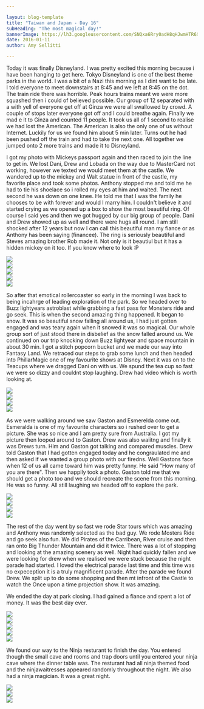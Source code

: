 ```yaml
---

layout: blog-template
title: "Taiwan and Japan - Day 16"
subHeading: "The most magical day!"
bannerImage: https://lh3.googleusercontent.com/SNQxa6Rry0adH8qHJwmHTR6XarKsYAtySylIWh9y2wqVrehIFyFA4yQzRIbJMQnxeiZHpw8J_0eg0zdSB8hdHU9miF7-zY2jWQfP4-aTi900zp0pLO9G5uWo3mucDZfGbqJP0889qA=w2400
date: 2016-01-11
author: Amy Sellitti

---
```


Today it was finally Disneyland. I was pretty excited this morning because i have been hanging to get here. Tokyo Disneyland is one of the best theme parks in the world. I was a bit of a Nazi this morning as I dint want to be late. I told everyone to meet downstairs at 8:45 and we left at 8:45 on the dot. The train ride there was horrible. Peak hours trains meant we were more squashed then i could of believed possible. Our group of 12 separated with a with yell of everyone get off at Ginza we were all swallowed by crowd. A couple of stops later everyone got off and I could breathe again. Finally we mad e it to Ginza and counted 11 people. It took us all of 1 second to realise we had lost the American. The American is also the only one of us without Internet. Luckily for us we found him about 5 min later. Turns out he had been pushed off the train and had to take the next one. All together we jumped onto 2 more trains and made it to Disneyland. 

I got my photo with Mickeys passport again and then raced to join the line to get in. We lost Dani, Drew and Lobada on the way due to MasterCard not working, however we texted we would meet them at the castle. We wandered up to the mickey and Walt statue in front of the castle, my favorite place and took some photos. Anthony stopped me and told me he had to tie his shoelace so i rolled my eyes at him and waited. The next second he was down on one knee. He told me that I was the family he chooses to be with forever and would I marry him. I couldn't believe it and started crying as we opened up a box to show the most beautiful ring. Of course I said yes and then we got hugged by our big group of people. Dani and Drew showed up as well and there were hugs all round. I am still shocked after 12 years but now I can call this beautiful man my fiance or as Anthony has been saying (financee). The ring is seriously beautiful and Steves amazing brother Rob made it. Not only is it beautiul but it has a hidden mickey on it too. If you know where to look :P

<div class="center-image"><img src="https://lh3.googleusercontent.com/SNQxa6Rry0adH8qHJwmHTR6XarKsYAtySylIWh9y2wqVrehIFyFA4yQzRIbJMQnxeiZHpw8J_0eg0zdSB8hdHU9miF7-zY2jWQfP4-aTi900zp0pLO9G5uWo3mucDZfGbqJP0889qA=w2400" /></div>
<div class="center-image"><img src="https://lh3.googleusercontent.com/IgM7T7WQ7GUFQIDhqXrJGgjONRSaFPU-NsPpj6RcMKDuOzTYFaUFzWOlbbQPdY0TaC8UM0e5iRngWZ6dHr3IREEAcx1adOGniL0TNosLYkvZpo6dYBm-d0EXj9Hkbw8lNAV6uAfExA=w2400" /></div>
<div class="center-image"><img src="https://lh3.googleusercontent.com/X9NKmyUdTvoOBGtNqqYrxOBvBdY5jLZwU97yA28QyVE7_5wk1UQ8zw1unv8E1Hg0GNvd__vTM7CXdxKmcOAvJLHMahRQx4-yZ2DLGJzeuBgAtYw50sHmnhUwBDfA5Cq4Gz6r6hC9pQ=w2400" /></div>
<div class="center-image"><img src="https://lh3.googleusercontent.com/jdrVrK-JzMmFeXVWlQYd7nxXAKYzAwVOO3i25edOZBdf-sX2nTkBM8YgUhMM8bk9D5Rv_C7rm43Edfq6zb39f8NcjDfIbvecNCxd-K7a8eCjoIVnvvOTgnpz4GN-3xZy_FTAvpSqEg=w2400" /></div>
<div class="center-image"><img src="https://lh3.googleusercontent.com/USd7Raph4MtzGsL1JiLf9EnCncavKbuSA9OYZ87yxWhryuTkrp-Ni3uar3S6DrD9Gd9hpumpsaDSO_8Ya-ME6sXn8WahSp5Lr3xWGl3KXM3yB-uUQpKEDeQFjwLJwvW5JSHO-z8dMQ=w2400" /></div>

So after that emotical rollercoaster so early in the morning I was back to being incahrge of leading exploration of the park. So we headed over to Buzz lightyears astroblast while grabbing a fast pass for Monsters ride and go seek. This is when the second amazing thing happened. It began to snow. It was so beautiful snow falling all around us, I had just gotten engaged and was teary again when it snowed it was so magical. Our whole group sort of just stood there in disbelief as the snow falled around us. We continued on our trip knocking down Buzz lightyear and space mountain in about 30 min. I got a stitch popcorn bucket and we made our way into Fantasy Land. We retraced our steps to grab some lunch and then headed into PhillarMagic one of my favourite shows at Disney. Next it was on to the Teacups where we dragged Dani on with us. We spund the tea cup so fast we were so dizzy and couldnt stop laughing. Drew had video which is worth looking at.


<div class="center-image"><img src="https://lh3.googleusercontent.com/Tbsn3BKPoUvTpgyUTZBEauR2hu0GPpKbIUmHNlTBi3bH50Svj8RxgmpUKtnmL8UCuwz2BG-S8VACaYsBsMNkFpRenQ3OY7QG5nn72qj24zhv8vWQd_IZ5CrbEOMoLTmAXVjfLnjvLg=w2400" /></div>
<div class="center-image"><img src="https://lh3.googleusercontent.com/0ByEUpyhp0WBzXbUXtgzkwZR-HLCRroj18DbUVPCPOp-opSOFdZWuSTIDkKzOPG-nSlvzXp_gMh2YpEf_raeb098nOEgHRttcSH0aaEhHVJ8O_8YAVoWE4yl-owJ3HZZdhgQ0tToUw=w2400" /></div>
<div class="center-image"><img src="https://lh3.googleusercontent.com/g-w9UoYEmYIzoYurqddfnegpAz-hw0jejZvwMNgN__14lJxbtrX6NeOZxKuYCKxuumrRHiN_ArlXDsLheO1wNKadzoTUSkPJNlP9JeTu_E7eA3Ssw2SctDS43QFgKELCZbYA1dNHKQ=w2400" /></div>
<div class="center-image"><img src="https://lh3.googleusercontent.com/zzDToUuzeikv3CawsZPCRuu_i1Egq-YPJ8lbA6WWEhKeZBcTHAviarLic1stk-rJ9MhOqI3YtajF_RsocxmAncvdGES4IdJWN72Fjk9weDVTjNH_3ekTltKR_8-bntRAm-RpKWjtYQ=w2400" /></div>

As we were walking around we saw Gaston and Esmerelda come out. Esmeralda is one of my favourite characters so i rushed over to get a picture. She was so nice and I am pretty sure from Australia. I got my picture then looped around to Gaston. Drew was also waiitng and finally it was Drews turn. Him and Gaston got talking and compared muscles. Drew told Gaston that I had gotten engaged today and he congraulated me and then asked if we wanted a group photo with our firedns. Well Gastons face when 12 of us all came toward him was pretty funny. He said "How many of you are there". Then we happily took a photo. Gaston told me that we should get a photo too and we should recreate the scene from this morning. He was so funny. All still laughing we headed off to explore the park.

<div class="center-image"><img src="https://lh3.googleusercontent.com/k01YPY5pxI8ssUUZyb6TntLhRshcPUvmDkWnUjPDaEHJ92w60mIvYzC5qeCn_P4wtxVEJK8KgXtIRwcw0BBzPu3vNUV4Tt0PYdeKrK7zbXatC4q9asme_wjy4PhxovweyCOIo9xEUA=w2400" /></div>
<div class="center-image"><img src="https://lh3.googleusercontent.com/DGIjv0opZnrj2F-YpzL5aiJ5GSWn9rpcXZVRd0FZTrbdElDRJ80Q6FblRu-W-QJlH7rCjrWiNXqPE6V_wZZTEjAdq__ewZUeC1E_9S8LV6rL8LImoB67kbKr-6_ZNa4XY7ywjUm99Q=w2400" /></div>
<div class="center-image"><img src="https://lh3.googleusercontent.com/vq-mXQ3LJxCLuhZ_RNZzmwp9jksjXERfKNSqxR49KO-JMuyt1ZVhfolghN9OJ-0Q9Xkm1orUOTBfyM10QHoV3SZQMvPYqL1V15KC8xaPP86jYDAxkesjkPP2L2aXsb1-QJ-PboOt7g=w2400" /></div>
<div class="center-image"><img src="https://lh3.googleusercontent.com/KYxHcrX5ICki1xXhXAiSB3_yeh1GKcaezqBRr1qh0woLJ4NC21gvPlAl9Uv8ZMDaFzPdO1Bokn3-_LiJxenQizl3laWqJJiL04HXJVJDrUAGudSDWGiLi2So9zEq-M9NqAnwhMUQMA=w2400" /></div>
<div class="center-image"><img src="" /></div>

The rest of the day went by so fast we rode Star tours which was amazing and Anthony was randomly selected as the bad guy. We rode Mosters Ride and go seek also fun. We did Pirates of the Carribean, River cruise and then ran onto Big Thunder Mountain and did it twice. There was a lot of stopping and looking at the amazing scenery as well. Night had quickly fallen and we were looking for drew when we realised we were stuck because the night parade had started. I loved the electrical parade last time and this time was no expeception it is a truly magnificent parade. After the parade we found Drew. We split up to do some shopping and then mt infront of the Castle to watch the Once upon a time projection show. It was amazing. 

We ended the day at park closing. I had gained a fiance and spent a lot of money. It was the best day ever. 

<div class="center-image"><img src="https://lh3.googleusercontent.com/YG1diiMgf7sg_wMAao1XjgMwbcjk7ojjQCkH5LaUUBUyVQQKC9c__LO6l2iYN-ZFUa2vvS0dK1Husn0ySt4msnFOYVqoC-HcVz6t46XuB_w0IWpMaf8jX8mJvf86OrYXM3TSTKHzOA=w2400" /></div>
<div class="center-image"><img src="https://lh3.googleusercontent.com/Z78AcmaPSKPI3KGHcXLZVcQnJgf4a0eoiqj6R_bNU9v_yKOUKJp1bP_LciSTxZM3VdBrWTLhDHiZHdclY2mxxfsCyDm2hk9rIoL8FxsbqpyeeD1z-9em3KnXcSVoxOwiWeobUw4jpQ=w2400" /></div>
<div class="center-image"><img src="https://lh3.googleusercontent.com/wAdE5ijhyjjusOD-ZApt-UdvSBScbQZG2vEJytR6yt4fDrPf0_v0RJMEovjZeyDariJ_LeN6WQxGKf_Cv9oBZtG4RDpz_n8hktja7T7FlBUqodDkk-dtflQifsUbwV0esTDMdTS4zQ=w2400" /></div>
<div class="center-image"><img src="https://lh3.googleusercontent.com/5ypq918ugusXB0Lmlla_O8JFmWINiUCHcVrWgiDaGvh0ewn7EcgCVE_cOLLfBGgRB-YUuCm87AfnRy4ycpx9w1rnyQqPe5dsCzM0EPVEOb9CN-N8HNvu3DT66W_wudlKynd8M_2OZw=w2400" /></div>
<div class="center-image"><img src="https://lh3.googleusercontent.com/OiYrGLOFKb8EvA5nMwM8bhOitOtCkBHkK5Lc8XNXROX6vxY0W3D2J3lmYiwEa_yij_C1Ip1XG3z8AdktuoGb5vgM9oZvBHEy06Ynb9xIOBcc4ooX81gdvebZIKn-pac1W01q17WwlA=w2400" /></div>

We found our way to the Ninja resturant to finish the day. You entered though the small cave and rooms and trap doors until you entered your ninja cave where the dinner table  was. The resturant had all ninja themed food and the ninjawaitresses appeared randomly throughout the night. We also had a ninja magician. It was a great night. 

<div class="center-image"><img src="https://lh3.googleusercontent.com/4cnwRuE_5Ji5s90oUHaKKkP-SjdrTkOUCeQx5sHbqx-J5WUkVlx-xLPFFh9GIKPuoWh-pxnKBVZNjGvd5NWoAwlTfX_3phChe5URxuUGj5xeOygy54Zul-iWTRe9EZXG4uhmwWQ8YQ=w2400" /></div>
<div class="center-image"><img src="https://lh3.googleusercontent.com/yPAnGFCrR19ty0FkE-LmT0Cm6ChR49I6xQ1Pc6EEqPui9muFbLptGX9ES-PfFIfc5HteobRdI7PGqwwSt-a2nbTwpJaTBGKmFN_dBLZ-k4X2E5f9uAsnkFnpeq13bFps5AhVPQUp_Q=w2400" /></div>
<div class="center-image"><img src="https://lh3.googleusercontent.com/KgIhKmx9tciZPznUEiBb9caFkJ4Ckv7c59YOGwFjOAHdwQYo0Vefg6tzn_RaDrKK8B8d1mUJB-uvwQIgtt-KWfcH6QtjpJScNE5WcMof-VE0xwBqums_oU-3GG_xLk2HVL8NjdwC0w=w2400" /></div>